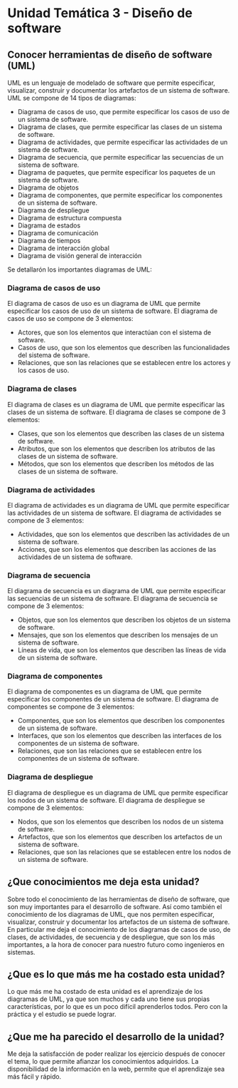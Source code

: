 # Unidad Temática 3 - Diseño de software

## Conocer herramientas de diseño de software (UML)

UML es un lenguaje de modelado de software que permite especificar, visualizar, construir y documentar los artefactos de un sistema de software. UML se compone de 14 tipos de diagramas:

* Diagrama de casos de uso, que permite especificar los casos de uso de un sistema de software.
* Diagrama de clases, que permite especificar las clases de un sistema de software.
* Diagrama de actividades, que permite especificar las actividades de un sistema de software.
* Diagrama de secuencia, que permite especificar las secuencias de un sistema de software.
* Diagrama de paquetes, que permite especificar los paquetes de un sistema de software.
* Diagrama de objetos
* Diagrama de componentes, que permite especificar los componentes de un sistema de software.
* Diagrama de despliegue
* Diagrama de estructura compuesta
* Diagrama de estados
* Diagrama de comunicación
* Diagrama de tiempos
* Diagrama de interacción global
* Diagrama de visión general de interacción

Se detallarón los importantes diagramas de UML:

### Diagrama de casos de uso

El diagrama de casos de uso es un diagrama de UML que permite especificar los casos de uso de un sistema de software. El diagrama de casos de uso se compone de 3 elementos:

* Actores, que son los elementos que interactúan con el sistema de software.
* Casos de uso, que son los elementos que describen las funcionalidades del sistema de software.
* Relaciones, que son las relaciones que se establecen entre los actores y los casos de uso.

### Diagrama de clases

El diagrama de clases es un diagrama de UML que permite especificar las clases de un sistema de software. El diagrama de clases se compone de 3 elementos:

* Clases, que son los elementos que describen las clases de un sistema de software.
* Atributos, que son los elementos que describen los atributos de las clases de un sistema de software.
* Métodos, que son los elementos que describen los métodos de las clases de un sistema de software.

### Diagrama de actividades

El diagrama de actividades es un diagrama de UML que permite especificar las actividades de un sistema de software. El diagrama de actividades se compone de 3 elementos:

* Actividades, que son los elementos que describen las actividades de un sistema de software.
* Acciones, que son los elementos que describen las acciones de las actividades de un sistema de software.

### Diagrama de secuencia

El diagrama de secuencia es un diagrama de UML que permite especificar las secuencias de un sistema de software. El diagrama de secuencia se compone de 3 elementos:

* Objetos, que son los elementos que describen los objetos de un sistema de software.
* Mensajes, que son los elementos que describen los mensajes de un sistema de software.
* Líneas de vida, que son los elementos que describen las líneas de vida de un sistema de software.

### Diagrama de componentes

El diagrama de componentes es un diagrama de UML que permite especificar los componentes de un sistema de software. El diagrama de componentes se compone de 3 elementos:

* Componentes, que son los elementos que describen los componentes de un sistema de software.
* Interfaces, que son los elementos que describen las interfaces de los componentes de un sistema de software.
* Relaciones, que son las relaciones que se establecen entre los componentes de un sistema de software.

### Diagrama de despliegue

El diagrama de despliegue es un diagrama de UML que permite especificar los nodos de un sistema de software. El diagrama de despliegue se compone de 3 elementos:

* Nodos, que son los elementos que describen los nodos de un sistema de software.
* Artefactos, que son los elementos que describen los artefactos de un sistema de software.
* Relaciones, que son las relaciones que se establecen entre los nodos de un sistema de software.

## ¿Que conocimientos me deja esta unidad?

Sobre todo el conocimiento de las herramientas de diseño de software, que son muy importantes para el desarrollo de software. Así como también el conocimiento de los diagramas de UML, que nos permiten especificar, visualizar, construir y documentar los artefactos de un sistema de software.
En particular me deja el conocimiento de los diagramas de casos de uso, de clases, de actividades, de secuencia y de despliegue, que son los más importantes, a la hora de conocer para nuestro futuro como ingenieros en sistemas. 

## ¿Que es lo que más me ha costado esta unidad?

Lo que más me ha costado de esta unidad es el aprendizaje de los diagramas de UML, ya que son muchos y cada uno tiene sus propias características, por lo que es un poco difícil aprenderlos todos. Pero con la práctica y el estudio se puede lograr.

## ¿Que me ha parecido el desarrollo de la unidad?

Me deja la satisfacción de poder realizar los ejercicio después de conocer el tema, lo que permite afianzar los conocimientos adquiridos. La disponibilidad de la información en la web, permite que el aprendizaje sea más fácil y rápido.



